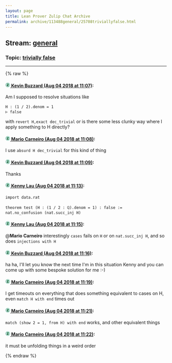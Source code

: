 ```yaml
---
layout: page
title: Lean Prover Zulip Chat Archive 
permalink: archive/113488general/25708triviallyfalse.html
---
```


## Stream: [general](index.html)
### Topic: [trivially false](25708triviallyfalse.html)

---


{% raw %}
#### [![Click to go to Zulip](../../assets/img/zulip2.png) Kevin Buzzard (Aug 04 2018 at 11:07)](https://leanprover.zulipchat.com/#narrow/stream/113488-general/topic/trivially%20false/near/130883663):
Am I supposed to resolve situations like
```
H : (1 / 2).denom = 1
⊢ false
```
with `revert H,exact dec_trivial` or is there some less clunky way where I apply something to H directly?

#### [![Click to go to Zulip](../../assets/img/zulip2.png) Mario Carneiro (Aug 04 2018 at 11:08)](https://leanprover.zulipchat.com/#narrow/stream/113488-general/topic/trivially%20false/near/130883713):
I use `absurd H dec_trivial` for this kind of thing

#### [![Click to go to Zulip](../../assets/img/zulip2.png) Kevin Buzzard (Aug 04 2018 at 11:09)](https://leanprover.zulipchat.com/#narrow/stream/113488-general/topic/trivially%20false/near/130883727):
Thanks

#### [![Click to go to Zulip](../../assets/img/zulip2.png) Kenny Lau (Aug 04 2018 at 11:13)](https://leanprover.zulipchat.com/#narrow/stream/113488-general/topic/trivially%20false/near/130883827):
```lean
import data.rat

theorem test (H : (1 / 2 : ℚ).denom = 1) : false :=
nat.no_confusion (nat.succ_inj H)
```

#### [![Click to go to Zulip](../../assets/img/zulip2.png) Kenny Lau (Aug 04 2018 at 11:15)](https://leanprover.zulipchat.com/#narrow/stream/113488-general/topic/trivially%20false/near/130883896):
@**Mario Carneiro** interestingly `cases` fails on `H` or on `nat.succ_inj H`, and so does `injections with H`

#### [![Click to go to Zulip](../../assets/img/zulip2.png) Kevin Buzzard (Aug 04 2018 at 11:16)](https://leanprover.zulipchat.com/#narrow/stream/113488-general/topic/trivially%20false/near/130883927):
ha ha, I'll let you know the next time I'm in this situation Kenny and you can come up with some bespoke solution for me :-)

#### [![Click to go to Zulip](../../assets/img/zulip2.png) Mario Carneiro (Aug 04 2018 at 11:19)](https://leanprover.zulipchat.com/#narrow/stream/113488-general/topic/trivially%20false/near/130883999):
I get timeouts on everything that does something equivalent to cases on H, even `match H with end` times out

#### [![Click to go to Zulip](../../assets/img/zulip2.png) Mario Carneiro (Aug 04 2018 at 11:21)](https://leanprover.zulipchat.com/#narrow/stream/113488-general/topic/trivially%20false/near/130884058):
`match (show 2 = 1, from H) with end` works, and other equivalent things

#### [![Click to go to Zulip](../../assets/img/zulip2.png) Mario Carneiro (Aug 04 2018 at 11:22)](https://leanprover.zulipchat.com/#narrow/stream/113488-general/topic/trivially%20false/near/130884100):
it must be unfolding things in a weird order


{% endraw %}
